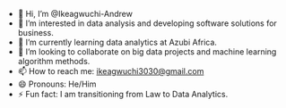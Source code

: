 - 👋 Hi, I’m @Ikeagwuchi-Andrew
- 👀 I’m interested in data analysis and developing software solutions for business.
- 🌱 I’m currently learning data analytics at Azubi Africa.
- 💞️ I’m looking to collaborate on big data projects and machine learning algorithm methods.
- 📫 How to reach me: ikeagwuchi3030@gmail.com
- 😄 Pronouns: He/Him
- ⚡ Fun fact: I am transitioning from Law to Data Analytics.

<!---
Ikeagwuchi-Andrew/Ikeagwuchi-Andrew is a ✨ special ✨ repository because its `README.md` (this file) appears on your GitHub profile.
You can click the Preview link to take a look at your changes.
--->
